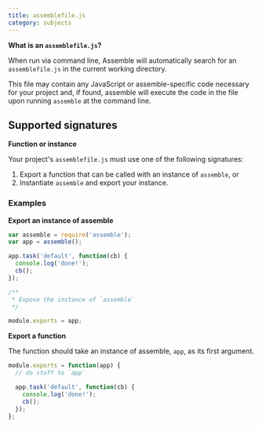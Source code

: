 ```yaml
---
title: assemblefile.js
category: subjects
---
```

**What is an `assemblefile.js`?**

When run via command line, Assemble will automatically search for an `assemblefile.js` in the current working directory.

This file may contain any JavaScript or assemble-specific code necessary for your project and, if found, assemble will execute the code in the file upon running `assemble` at the command line.

## Supported signatures

**Function or instance**

Your project's `assemblefile.js` must use one of the following signatures:

1. Export a function that can be called with an instance of `assemble`, or
1. Instantiate `assemble` and export your instance.

### Examples

**Export an instance of assemble**

```js
var assemble = require('assemble');
var app = assemble();

app.task('default', function(cb) {
  console.log('done!');
  cb();
});

/**
 * Expose the instance of `assemble`
 */

module.exports = app;
```

**Export a function**

The function should take an instance of assemble, `app`, as its first argument.

```js
module.exports = function(app) {
  // do stuff to `app`

  app.task('default', function(cb) {
    console.log('done!');
    cb();
  });
};
```
